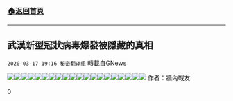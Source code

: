 ###  [:house:返回首頁](https://github.com/ourhimalayas/txt)
---

## 武漢新型冠狀病毒爆發被隱藏的真相
`2020-03-17 19:16 秘密翻译组` [轉載自GNews](https://gnews.org/zh-hant/143647/)

![](https://s3-ap-northeast-1.amazonaws.com/news.guo.offload.media/wp-content/uploads/2020/03/17185937/83D57615-DBA4-472A-A5D1-5EF0815BE920.jpeg)![](https://s3-ap-northeast-1.amazonaws.com/news.guo.offload.media/wp-content/uploads/2020/03/17190026/799B29EF-6A02-4E48-BE1A-3EF621FFF76D.jpeg)![](https://s3-ap-northeast-1.amazonaws.com/news.guo.offload.media/wp-content/uploads/2020/03/17190446/08936B6D-325B-4461-A2A6-4A29EBAFAA9D.jpeg)![](https://s3-ap-northeast-1.amazonaws.com/news.guo.offload.media/wp-content/uploads/2020/03/17190509/E20FB7CD-AE1B-4FF2-A2B2-CC10D2BAB9B7.jpeg)![](https://s3-ap-northeast-1.amazonaws.com/news.guo.offload.media/wp-content/uploads/2020/03/17190536/73C88BA1-A58D-41E6-A36C-59C30BFEEA7B.jpeg)![](https://s3-ap-northeast-1.amazonaws.com/news.guo.offload.media/wp-content/uploads/2020/03/17190602/5470BDFD-6515-440E-93B4-3F544A49F959.jpeg)![](https://s3-ap-northeast-1.amazonaws.com/news.guo.offload.media/wp-content/uploads/2020/03/17190624/4329D914-5EA9-49F3-AE08-2FC611F8DA4C.jpeg)![](https://s3-ap-northeast-1.amazonaws.com/news.guo.offload.media/wp-content/uploads/2020/03/17190649/865B45D6-0BAB-4BBC-9C85-DFF2E0B87AA2.jpeg)![](https://s3-ap-northeast-1.amazonaws.com/news.guo.offload.media/wp-content/uploads/2020/03/17190708/74BBB0E3-0E4B-4CD8-9627-62CC933484F6.jpeg)![](https://s3-ap-northeast-1.amazonaws.com/news.guo.offload.media/wp-content/uploads/2020/03/17190734/2D3374FE-1BA9-4869-92F8-45B995720DA3.jpeg)![](https://s3-ap-northeast-1.amazonaws.com/news.guo.offload.media/wp-content/uploads/2020/03/17190800/412F0974-BF30-493E-A7F7-1BC4B59C93B8.jpeg)![](https://s3-ap-northeast-1.amazonaws.com/news.guo.offload.media/wp-content/uploads/2020/03/17190824/6225396B-3C3A-406D-B7BF-B88371957EB5.jpeg)![](https://s3-ap-northeast-1.amazonaws.com/news.guo.offload.media/wp-content/uploads/2020/03/17190846/90A431BF-0049-4E60-8F12-338DC60C482A.jpeg)![](https://s3-ap-northeast-1.amazonaws.com/news.guo.offload.media/wp-content/uploads/2020/03/17190913/E64D9C7E-5066-4364-8354-C5AB0228D242.jpeg)![](https://s3-ap-northeast-1.amazonaws.com/news.guo.offload.media/wp-content/uploads/2020/03/17190951/5C1DFB4D-006D-450B-979D-81538EF19599.jpeg)![](https://s3-ap-northeast-1.amazonaws.com/news.guo.offload.media/wp-content/uploads/2020/03/17191025/6174825A-9129-4B98-94C8-E778C9ABE567.jpeg)![](https://s3-ap-northeast-1.amazonaws.com/news.guo.offload.media/wp-content/uploads/2020/03/17191047/165FF6CB-CB4E-41C0-92D2-F9E8F4AB4F9F.jpeg)![](https://s3-ap-northeast-1.amazonaws.com/news.guo.offload.media/wp-content/uploads/2020/03/17191114/BFC5EABA-DBE5-41A9-B5AA-2540333A2A32.jpeg)![](https://s3-ap-northeast-1.amazonaws.com/news.guo.offload.media/wp-content/uploads/2020/03/17191139/343D0D26-72CF-4490-9514-3AE09D068E93.jpeg)![](https://s3-ap-northeast-1.amazonaws.com/news.guo.offload.media/wp-content/uploads/2020/03/17191202/39F84DE3-DC38-4798-8399-339082C09F7D.jpeg)
作者：牆內戰友

0
